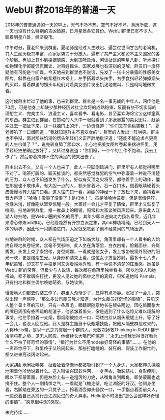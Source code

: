﻿WebUI 群2018年的普通一天
================

2018年的普普通通的一天的早上，天气不冷不热，空气不好不坏，黄历所载，这一天也没有什么特别的吉凶趋避，日月星辰各安其份。WebUI群里已有不少人，聊着明星八卦，经济股市。

中午时分，夏老师来到群里。夏老师是经过人生跌宕、遍尝过世间甘苦的老司机，其人生阅历极其丰富，而家庭势力十分庞大，遍布了共产主义和资本主义国家的各个阶层。再加上其小到婚姻情感、大到国际政治、闲谈扯谈的明星八卦、学术探讨如物理化学都能侃侃而谈，对百姓民生、国家发展也有深刻的见解，群员们一度怀疑他有可能是个间谍。今天他来到群里也不说话，先发了一张十分暴露的性感美女图片，斜靠在自家产的紫檀红木椅上，左手搭着龙头扶手，右手食指轻轻弹掉烟头的灰烬，看着群里的愣头年轻们对着美女图片发出饥渴地嗷叫，只是呵呵地微笑着。

这时候群主忙过了他的事，也来到群里。群主是一名一事无成的中年人，网传他是70后，可是他身上却缺少那种经历过红尘坎坷的成熟稳重，反而有些不切实际的理想主义、完美主义、浪漫主义，喜欢看书、看电影，甚至喜欢海绵宝宝这样童真的东西。群主进到群里，在攒动的人头中一眼就看到了那张暴露的美女图片，赶紧冲过去一把扯下来，抹一抹脑门上的汗，一边责怪道：“你们又在偷偷害我！”，夏老师叭了一口烟回道：”我就知道群主不喜欢女的“，群里的人发出一阵哄笑。群主也不争辩，面对那些饥渴的愣头年轻们义正严辞地批评道：“还能不能追求点更高的人生价值了？”，说完转身舔了舔口水，小心地把美女图片卷起来揣进怀里，用手轻轻拍拍确定放好了，又转过身说道：“你们呀，一个个的工作不饱和。我去工作了”，然后带着掩饰不住的满足的微笑出去了。

群主出去不久，又有一个人也来了。此人一只脚刚踏进门，群里所有人都觉得哪里不对了。喝茶打牌的、聊天扯谈的，都突然感觉群里的空气中弥漫着一种说不清楚的压力，众人也不知道发生了什么，好似有灭顶之灾将至，都停着手上的动作，僵在那里也不敢作声。有大胆一点的人，额头冒着汗，吞一吞口水，侧着眼睛硬着头皮慢慢地转头往门口看。这人往门口一看，紧绷的神经一下子放松下来，颤抖着声音大声道：”哈哈！没事了没事了！是扫地！“，虽是哈哈地说着，但是表情狰狞，余悸未消，好像刚从噩梦惊醒一般。大家好一会儿才平复了情绪，群里才又恢复了喧闹。扫地进到群里，推一推鼻上的眼镜，照常和大家谈笑风声起来。原来此人江湖人称扫地，是WebUI圈的知名的高手，其年少即以逆向功力扬名看雪，近几年来潜心修炼mb神功，已经隐隐然有开宗立派之象，其mb神功精纯，已经到天人一体的境界，因此他一只脚踏进门，大家就感觉到了他不经意间的气场压迫。

扫地进群的时候，众人都在气场压迫之下如临大敌，角落里却有一个人看书的人始终自顾地执卷轻笑，丝毫不受影响。此人坐在角落里，白衣白裙，脸戴面纱，齐肩秀发，头发上束了条银带，身型婀娜，一看就是位女子，发上银带被窗外照进的阳光一映，更是熠熠生光。从身形和装束上看，这位女子方当妙龄，最多十七八岁，年纪虽轻，却又在举手投足间又透着端丽秀雅，有一种说不清楚的庄重感。她虽是WebUI群的常客，但极少与人说话，每次都在角落里独坐看书，所以也没人和她搭讪，都不敢唐突打扰，更没人见过她的面纱之后的真容，只知道她叫 Pamela。只有扫地和群主偶尔唤她萌弟，与她谈笑。

慢慢地人们都去假装工作了，群里人渐渐少了，显得有点冷静。沉寂了一会儿，突然出现一声惊呼，“那么多公司裁员我才知道，为什么裁员好奇怪的事情”，只见这人整个呈土豆的形状，只有一条眉毛，眼睛很随意地长在额头两边，因吃惊而张大的嘴巴周围有些稀疏的胡渣子，他紧皱着眉头，像是遇到了什么吃惊又难以理解的事情。他左手掐着一支烟，那烟刚被抽过一口，两缕白丝从烟头缓缓上升。等了好一会儿，也没人回应他。此人是群主施展十级甄嬛技能，把他从隔壁群挖过来的，人称Hello帝，是以一己之力撑起一个群的人，无数次拯救Thinking in ReDUI群于冷清将死之境。见无人回应，他继续长大嘴巴吃惊道：“永无止境我觉得很好看为什么不拍了好奇怪的事情”，“银行为什么不用nodejs好奇怪的事情”……，在他的一声声惊呼下，群里终于又热闹起来，那些打瞌睡的、装死的、假装工作很忙的，都又进来高谈阔论起来。

大家胡乱地闲扯哄笑，扯着扯着渐渐地都被吸引到了一个人身边，大家都伸头探脑地围着他听他说着什么。这人叫做兴国软件网，一身黑衣，劲装结扎，身形瘦削，眼以下都蒙着面，但是左脸上有一道粗厉的刀疤，从嘴角直到眼角，即使蒙面也遮掩不住。整个人一副精悍之气，一看就是飞檐走壁，吃江湖饭的好汉。他侧身坐着，右脚踏在旁边的一只凳子上，拎着酒壶仰头畅饮一口，一手指点着面前众人，一边说着自己从前行走江湖见过的奇人异事。Hello帝不时发出“怎么会这样好奇怪的事情”、“感觉很牛B的感叹。

未完待续……

